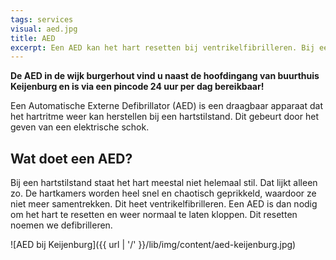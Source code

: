 ```yaml
---
tags: services
visual: aed.jpg
title: AED
excerpt: Een AED kan het hart resetten bij ventrikelfibrilleren. Bij een hartstilstand is het gebruik van een AED tijdens het reanimeren heel belangrijk. Naast de hoofdingang van buurthuis Keijenburg vind u onze AED!
---
```


**De AED in de wijk burgerhout vind u naast de hoofdingang van buurthuis Keijenburg en is via een pincode 24 uur per dag bereikbaar!**

Een Automatische Externe Defibrillator (AED) is een draagbaar apparaat dat het hartritme weer kan herstellen bij een hartstilstand. Dit gebeurt door het geven van een elektrische schok. 

## Wat doet een AED?  
Bij een hartstilstand staat het hart meestal niet helemaal stil. Dat lijkt alleen zo. De hartkamers worden heel snel en chaotisch geprikkeld, waardoor ze niet meer samentrekken. Dit heet ventrikelfibrilleren. Een AED is dan nodig om het hart te resetten en weer normaal te laten kloppen. Dit resetten noemen we defibrilleren.

<!-- << TODO: Met wie contact voor de AED? >> -->

![AED bij Keijenburg]({{ url | '/' }}/lib/img/content/aed-keijenburg.jpg)
